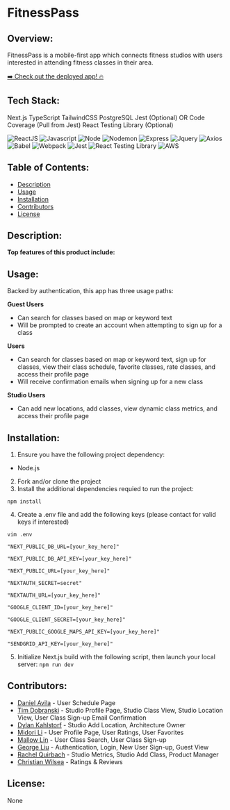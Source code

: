 # FitnessPass

## Overview:
FitnessPass is a mobile-first app which connects fitness studios with users interested in attending fitness classes in their area.

[:arrow_right: Check out the deployed app! :fire:](https://fitness-pass.vercel.app/login)

## Tech Stack:
Next.js
TypeScript
TailwindCSS
PostgreSQL
Jest (Optional) OR Code Coverage (Pull from Jest)
React Testing Library (Optional)

![ReactJS](https://img.shields.io/badge/react-%2320232a.svg?style=for-the-badge&logo=react&logoColor=%2361DAFB)
![Javascript](https://img.shields.io/badge/JavaScript-F7DF1E?style=for-the-badge&logo=javascript&logoColor=323330)
![Node](https://img.shields.io/badge/Node.js-43853D?style=for-the-badge&logo=node.js&logoColor=white)
![Nodemon](https://img.shields.io/badge/NODEMON-%23323330.svg?style=for-the-badge&logo=nodemon&logoColor=%BBDEAD)
![Express](https://img.shields.io/badge/express.js-%23404d59.svg?style=for-the-badge&logo=express&logoColor=%2361DAFB)
![Jquery](https://img.shields.io/badge/jQuery-0769AD?style=for-the-badge&logo=jquery&logoColor=white)
![Axios](https://img.shields.io/badge/Axios-5A29E4?logo=axios&logoColor=fff&style=for-the-badge)
![Babel](https://img.shields.io/badge/Babel-F9DC3e?style=for-the-badge&logo=babel&logoColor=black)
![Webpack](https://img.shields.io/badge/webpack-%238DD6F9.svg?style=for-the-badge&logo=webpack&logoColor=black)
![Jest](https://img.shields.io/badge/-jest-%23C21325?style=for-the-badge&logo=jest&logoColor=white)
![React Testing Library](https://img.shields.io/badge/react%20testing%20library-FF4154?style=for-the-badge&logo=testing-library&logoColor=white)
![AWS](https://img.shields.io/badge/AWS-232F3E?style=for-the-badge&logo=amazon-aws&logoColor=FF9900)

## Table of Contents:
- [Description](#Description)
- [Usage](#Usage)
- [Installation](#Installation)
- [Contributors](#Contributors)
- [License](#License)

## Description:

**Top features of this product include:**



## Usage:
Backed by authentication, this app has three usage paths:

**Guest Users**
- Can search for classes based on map or keyword text
- Will be prompted to create an account when attempting to sign up for a class

**Users**
- Can search for classes based on map or keyword text, sign up for classes, view their class schedule, favorite classes, rate classes, and access their profile page
- Will receive confirmation emails when signing up for a new class

**Studio Users**
- Can add new locations, add classes, view dynamic class metrics, and access their profile page

## Installation:
1. Ensure you have the following project dependency:
- Node.js
2. Fork and/or clone the project
3. Install the additional dependencies requied to run the project:

`npm install`

4. Create a .env file and add the following keys (please contact for valid keys if interested)

`vim .env`

`"NEXT_PUBLIC_DB_URL=[your_key_here]"`

`"NEXT_PUBLIC_DB_API_KEY=[your_key_here]"`

`"NEXT_PUBLIC_URL=[your_key_here]"`

`"NEXTAUTH_SECRET=secret"`

`"NEXTAUTH_URL=[your_key_here]"`

`"GOOGLE_CLIENT_ID=[your_key_here]"`

`"GOOGLE_CLIENT_SECRET=[your_key_here]"`

`"NEXT_PUBLIC_GOOGLE_MAPS_API_KEY=[your_key_here]"`

`"SENDGRID_API_KEY=[your_key_here]"`

5. Initialize Next.js build with the following script, then launch your local server:
`npm run dev`

## Contributors:
- [Daniel Avila]() - User Schedule Page
- [Tim Dobranski]() - Studio Profile Page, Studio Class View, Studio Location View, User Class Sign-up Email Confirmation
- [Dylan Kahlstorf]() - Studio Add Location, Architecture Owner
- [Midori Li]() - User Profile Page, User Ratings, User Favorites
- [Mallow Lin]() - User Class Search, User Class Sign-up
- [George Liu](https://github.com/georgeliu8110) - Authentication, Login, New User Sign-up, Guest View
- [Rachel Quirbach](https://github.com/rquirbach) - Studio Metrics, Studio Add Class, Product Manager
- [Christian Wilsea](https://github.com/cwillsea) - Ratings & Reviews

## License:
None
